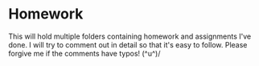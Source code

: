 
# Homework
This will hold multiple folders containing homework and assignments I've done.
I will try to comment out in detail so that it's easy to follow. Please forgive me if the comments have typos! \(^u^)/
